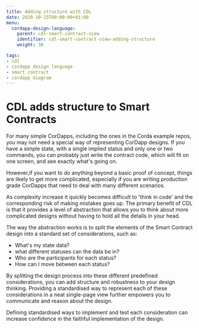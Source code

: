 ```yaml
---
title: Adding structure with CDL
date: 2020-10-15T00:00:00+01:00
menu:
  cordapp-design-language:
    parent: cdl-smart-contract-view
    identifier: cdl-smart-contract-view-adding-structure
    weight: 30

tags:
- cdl
- cordapp design language
- smart contract
- cordapp diagram
---
```


# CDL adds structure to Smart Contracts

For many simple CorDapps, including the ones in the Corda example repos, you may not need a special way of representing CorDapp designs. If you have a simple state, with a single implied status and only one or two commands, you can probably just write the contract code, which will fit on one screen, and see exactly what's going on.

However,if you want to do anything beyond a basic proof of concept, things are likely to get more complicated, especially if you are writing production grade CorDapps that need to deal with many different scenarios.

As complexity increase it quickly becomes difficult to 'think in code' and the corresponding risk of making mistakes goes up.  The primary benefit of CDL is that it provides a level of abstraction that allows you to think about more complicated designs without having to hold all the details in your head.

The way the abstraction works is to split the elements of the Smart Contract design into a standard set of considerations, such as:

* What's my state data?
* what different statuses can the data be in?
* Who are the participants for each status?
* How can I move between each status?

By splitting the design process into these different predefined considerations, you can add structure and robustness to your design thinking. Providing a standardised way to represent each of these considerations in a neat single-page view further empowers you to communicate and reason about the design. 

Defining standardised ways to implement and test each consideration can increase confidence in the faithful implementation of the design.
